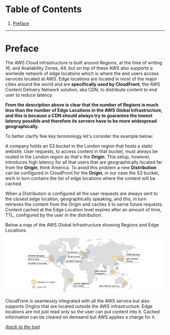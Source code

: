 # Table of Contents

1. [Preface](README.md#markdown-header-preface)

* * *

# Preface

The AWS Cloud infrastructure is built around Regions, at the time of writing 16, and Availability Zones, 44, but on top of these AWS also supports a worlwide network of edge locations which is where the end users access services located at AWS. Edge locations are located in most of the major cities around the world and are **specifically used by CloudFront**, the AWS Content Delivery Network solution, aka CDN, to distribute content to end user to reduce latency. 

**From the description above is clear that the number of Regions is much less than the number of Edge Locations in the AWS Global Infrastructure, and this is because a CDN should always try to guarantee the lowest latency possible and therefore its servers have to be more widespread geographically.**

To better clarify few key terminology let's consider the example below:

A company holds an S3 bucket in the London region that hosts a static website. User requests, to access content in that bucket, must always be routed in the London region as that's the **Origin**. This setup, however, introduces high latency for all that users that are geographically located far from the **Origin**, think America. To avoid this problem a new **Distribution** can be configured in CloudFront for the **Origin**, in our case the S3 bucket, wich in turn contains the list of edge locations where the content will be cached.

When a Distribution is configured all the user requests are always sent to the closest edge location, geographically speaking, and this, in turn retrieves the content from the Origin and caches it to serve future requests. Content cached at the Edge Location level expires after an amount of time, TTL, configured by the user in the distribution.

Below a map of the AWS Global Infrastructure showing Regions and Edge Locations.

![alt text](aws-global-infrastructure.png "AWS Global Infrastructure")

CloudFront is seamlessly integrated with all the AWS service but also supports Origins that are located outside the AWS infrastructure. Edge locations are not just read only so the user can put content into it. Cached information can be cleared on demaand but AWS applies a charge for it.

[*(back to the top)*](README.md#markdown-header-table-of-contents)